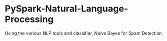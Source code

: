 # PySpark-Natural-Language-Processing
Using the various NLP tools and classifier, Naive Bayes for Spam Detection
